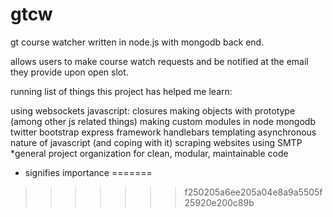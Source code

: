 gtcw
====
gt course watcher written in node.js with mongodb back end.

allows users to make course watch requests and be notified at the email they provide upon open slot.

running list of things this project has helped me learn:

using websockets
javascript:
	closures
	making objects with prototype
	(among other js related things)
making custom modules in node
mongodb
twitter bootstrap
express framework
handlebars templating
asynchronous nature of javascript (and coping with it)
scraping websites
using SMTP
*general project organization for clean, modular, maintainable code

* signifies importance
=======
>>>>>>> f250205a6ee205a04e8a9a5505f25920e200c89b
